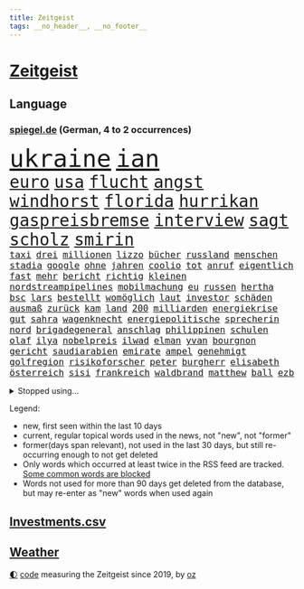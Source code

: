 ```yaml
---
title: Zeitgeist
tags: __no_header__, __no_footer__
---
```


# [Zeitgeist](https://oliz.io/zeitgeist/)

## Language

<h3><a href="https://www.spiegel.de" target="_blank">spiegel.de</a> (German, 4 to 2 occurrences)</h3>
<p style="font-family:monospace">
<span style="font-size:32pt"><a href="news_links.html#ukraine" class="current">ukraine</a></span>
<span style="font-size:32pt"><a href="news_links.html#ian" class="current">ian</a></span>
<br>
<span style="font-size:22pt"><a href="news_links.html#euro" class="current">euro</a></span>
<span style="font-size:22pt"><a href="news_links.html#usa" class="current">usa</a></span>
<span style="font-size:22pt"><a href="news_links.html#flucht" class="current">flucht</a></span>
<span style="font-size:22pt"><a href="news_links.html#angst" class="current">angst</a></span>
<span style="font-size:22pt"><a href="news_links.html#windhorst" class="current">windhorst</a></span>
<span style="font-size:22pt"><a href="news_links.html#florida" class="current">florida</a></span>
<span style="font-size:22pt"><a href="news_links.html#hurrikan" class="current">hurrikan</a></span>
<span style="font-size:22pt"><a href="news_links.html#gaspreisbremse" class="current">gaspreisbremse</a></span>
<span style="font-size:22pt"><a href="news_links.html#interview" class="current">interview</a></span>
<span style="font-size:22pt"><a href="news_links.html#sagt" class="current">sagt</a></span>
<span style="font-size:22pt"><a href="news_links.html#scholz" class="current">scholz</a></span>
<span style="font-size:22pt"><a href="news_links.html#smirin" class="new">smirin</a></span>
<br>
<span style="font-size:12pt"><a href="news_links.html#taxi" class="current">taxi</a></span>
<span style="font-size:12pt"><a href="news_links.html#drei" class="current">drei</a></span>
<span style="font-size:12pt"><a href="news_links.html#millionen" class="current">millionen</a></span>
<span style="font-size:12pt"><a href="news_links.html#lizzo" class="current">lizzo</a></span>
<span style="font-size:12pt"><a href="news_links.html#bücher" class="current">bücher</a></span>
<span style="font-size:12pt"><a href="news_links.html#russland" class="current">russland</a></span>
<span style="font-size:12pt"><a href="news_links.html#menschen" class="current">menschen</a></span>
<span style="font-size:12pt"><a href="news_links.html#stadia" class="new">stadia</a></span>
<span style="font-size:12pt"><a href="news_links.html#google" class="current">google</a></span>
<span style="font-size:12pt"><a href="news_links.html#ohne" class="current">ohne</a></span>
<span style="font-size:12pt"><a href="news_links.html#jahren" class="current">jahren</a></span>
<span style="font-size:12pt"><a href="news_links.html#coolio" class="new">coolio</a></span>
<span style="font-size:12pt"><a href="news_links.html#tot" class="current">tot</a></span>
<span style="font-size:12pt"><a href="news_links.html#anruf" class="current">anruf</a></span>
<span style="font-size:12pt"><a href="news_links.html#eigentlich" class="current">eigentlich</a></span>
<span style="font-size:12pt"><a href="news_links.html#fast" class="current">fast</a></span>
<span style="font-size:12pt"><a href="news_links.html#mehr" class="current">mehr</a></span>
<span style="font-size:12pt"><a href="news_links.html#bericht" class="current">bericht</a></span>
<span style="font-size:12pt"><a href="news_links.html#richtig" class="current">richtig</a></span>
<span style="font-size:12pt"><a href="news_links.html#kleinen" class="current">kleinen</a></span>
<span style="font-size:12pt"><a href="news_links.html#nordstreampipelines" class="new">nordstreampipelines</a></span>
<span style="font-size:12pt"><a href="news_links.html#mobilmachung" class="new">mobilmachung</a></span>
<span style="font-size:12pt"><a href="news_links.html#eu" class="current">eu</a></span>
<span style="font-size:12pt"><a href="news_links.html#russen" class="current">russen</a></span>
<span style="font-size:12pt"><a href="news_links.html#hertha" class="current">hertha</a></span>
<span style="font-size:12pt"><a href="news_links.html#bsc" class="current">bsc</a></span>
<span style="font-size:12pt"><a href="news_links.html#lars" class="current">lars</a></span>
<span style="font-size:12pt"><a href="news_links.html#bestellt" class="current">bestellt</a></span>
<span style="font-size:12pt"><a href="news_links.html#womöglich" class="current">womöglich</a></span>
<span style="font-size:12pt"><a href="news_links.html#laut" class="current">laut</a></span>
<span style="font-size:12pt"><a href="news_links.html#investor" class="current">investor</a></span>
<span style="font-size:12pt"><a href="news_links.html#schäden" class="current">schäden</a></span>
<span style="font-size:12pt"><a href="news_links.html#ausmaß" class="current">ausmaß</a></span>
<span style="font-size:12pt"><a href="news_links.html#zurück" class="current">zurück</a></span>
<span style="font-size:12pt"><a href="news_links.html#kam" class="current">kam</a></span>
<span style="font-size:12pt"><a href="news_links.html#land" class="current">land</a></span>
<span style="font-size:12pt"><a href="news_links.html#200" class="current">200</a></span>
<span style="font-size:12pt"><a href="news_links.html#milliarden" class="current">milliarden</a></span>
<span style="font-size:12pt"><a href="news_links.html#energiekrise" class="current">energiekrise</a></span>
<span style="font-size:12pt"><a href="news_links.html#gut" class="current">gut</a></span>
<span style="font-size:12pt"><a href="news_links.html#sahra" class="current">sahra</a></span>
<span style="font-size:12pt"><a href="news_links.html#wagenknecht" class="current">wagenknecht</a></span>
<span style="font-size:12pt"><a href="news_links.html#energiepolitische" class="new">energiepolitische</a></span>
<span style="font-size:12pt"><a href="news_links.html#sprecherin" class="current">sprecherin</a></span>
<span style="font-size:12pt"><a href="news_links.html#nord" class="current">nord</a></span>
<span style="font-size:12pt"><a href="news_links.html#brigadegeneral" class="new">brigadegeneral</a></span>
<span style="font-size:12pt"><a href="news_links.html#anschlag" class="current">anschlag</a></span>
<span style="font-size:12pt"><a href="news_links.html#philippinen" class="current">philippinen</a></span>
<span style="font-size:12pt"><a href="news_links.html#schulen" class="current">schulen</a></span>
<span style="font-size:12pt"><a href="news_links.html#olaf" class="current">olaf</a></span>
<span style="font-size:12pt"><a href="news_links.html#ilya" class="new">ilya</a></span>
<span style="font-size:12pt"><a href="news_links.html#nobelpreis" class="new">nobelpreis</a></span>
<span style="font-size:12pt"><a href="news_links.html#ilwad" class="new">ilwad</a></span>
<span style="font-size:12pt"><a href="news_links.html#elman" class="new">elman</a></span>
<span style="font-size:12pt"><a href="news_links.html#yvan" class="new">yvan</a></span>
<span style="font-size:12pt"><a href="news_links.html#bourgnon" class="new">bourgnon</a></span>
<span style="font-size:12pt"><a href="news_links.html#gericht" class="current">gericht</a></span>
<span style="font-size:12pt"><a href="news_links.html#saudiarabien" class="current">saudiarabien</a></span>
<span style="font-size:12pt"><a href="news_links.html#emirate" class="current">emirate</a></span>
<span style="font-size:12pt"><a href="news_links.html#ampel" class="current">ampel</a></span>
<span style="font-size:12pt"><a href="news_links.html#genehmigt" class="current">genehmigt</a></span>
<span style="font-size:12pt"><a href="news_links.html#golfregion" class="current">golfregion</a></span>
<span style="font-size:12pt"><a href="news_links.html#risikoforscher" class="new">risikoforscher</a></span>
<span style="font-size:12pt"><a href="news_links.html#peter" class="current">peter</a></span>
<span style="font-size:12pt"><a href="news_links.html#burgherr" class="new">burgherr</a></span>
<span style="font-size:12pt"><a href="news_links.html#elisabeth" class="current">elisabeth</a></span>
<span style="font-size:12pt"><a href="news_links.html#österreich" class="current">österreich</a></span>
<span style="font-size:12pt"><a href="news_links.html#sisi" class="new">sisi</a></span>
<span style="font-size:12pt"><a href="news_links.html#frankreich" class="current">frankreich</a></span>
<span style="font-size:12pt"><a href="news_links.html#waldbrand" class="current">waldbrand</a></span>
<span style="font-size:12pt"><a href="news_links.html#matthew" class="current">matthew</a></span>
<span style="font-size:12pt"><a href="news_links.html#ball" class="current">ball</a></span>
<span style="font-size:12pt"><a href="news_links.html#ezb" class="current">ezb</a></span>
</p>
<details>
<summary>Stopped using...</summary>
<p class="former" style="font-size:12pt">
turin(708) modelle(707) normal(707) tobt(707) ganzen(706) hinterlassen(706) verbraucherschützer(706) beamten(705) bernd(705) cristiano(705) gefährlichen(705) höher(705) konkurrenz(705) ronaldo(705) vergeblich(705) wiederwahl(705) erinnerungen(704) ermitteln(704) smartphone(704) weltweiten(704) 44(703) geboten(703) gestohlen(703) greifen(703) helden(703) konzernchef(703) nachwuchs(703) sprache(703) theater(703) unmöglich(703) unterstützt(703) version(703) verweigert(703) zentrum(703) beispielen(702) bezeichnet(702) coronatest(702) einzelhandel(702) gehalt(702) hamilton(702) jens(702) julia(702) klingbeil(702) kolumnist(702) kraftvoll(702) literatur(702) sicherheitsbehörden(702) termin(702) walter(702) breit(701) csuchef(701) mengen(701) priester(701) sächsischen(701) ausländische(700) bekannte(700) beklagen(700) beschwerde(700) bewegung(700) dietmar(700) eindruck(700) erlassen(700) freiheit(700) ifoindex(700) klein(700) lisa(700) stiftung(700) streichen(700) verlängern(700) villa(700) florian(699) gespielt(699) kirche(699) nazis(699) polens(699) warentest(699) bahnhof(698) bitcoin(698) meinem(698) schiff(698) schlechten(698) österreichische(698) 31(697) babys(697) gemessen(697) geworfen(697) guter(697) jahrzehntelang(697) standen(697) unmut(697) venezuela(697) veranstalter(697) virologe(697) zeitweise(697) 2018(696) australische(696) fund(696) illegalen(696) mütter(696) optimistisch(696) regiert(696) rekordhoch(696) virus(696) libyen(695) negativ(695) schicksal(695) videobotschaft(695) wenden(695) aufgetreten(694) ausreichend(694) debatten(694) gastgeber(694) mancherorts(694) pferd(694) trieb(694) auftrag(693) coronabeschränkungen(693) passt(693) querdenker(693) 43(692) aufklären(692) blieben(692) erkrankung(692) pflanzen(692) politikerinnen(692) schwanger(692) selben(692) 1500(691) ausschuss(691) gebraucht(691) geheimnis(691) ursachen(691) verzicht(691) athleten(690) beteiligung(690) bürgermeisterin(690) digitalen(690) e(690) philipp(690) geschehen(689) lücke(689) marke(689) nerven(689) privat(689) springt(689) südafrika(689) dich(688) feuerwehrleute(688) spotify(688) marsch(686) potsdam(686) vorgaben(686) abschaffen(685) monats(685) uefa(685) eigenem(684) goldenen(684) küstenwache(684) scharfe(684) wachstum(684) überleben(684) auftritte(683) dominanz(683) fit(683) katholische(682) tiefen(682) verwaltungsgericht(682) weckt(682) zerstören(682) antonio(681) bäume(681) eingeleitet(681) ministerium(681) traum(681) immunität(680) jahrestag(680) pkw(680) 28(679) familienberater(679) jürgen(679) samstagmorgen(679) zurückgegangen(679) haftbefehl(678) moderatorin(678) orten(678) rettung(678) beitrag(677) frisch(677) antrag(676) rechtsstreit(676) unterschrieben(675) engpässe(674) heutigen(674) dein(672) gehörte(671) singapur(671) unterdessen(671) ministerien(667) schock(667) ungeklärt(667) bangen(666) verschafft(666) einblick(665) georg(665) kapitel(665) rutschte(663) bewegt(658) topspiel(650) hitler(641) mängel(641) aggressiv(638) schadensersatz(638) erzieher(632) abhilfe(622) leiter(621) rekorde(621) wetterdienst(618) westliche(593) fotografiert(585) extremwetter(578) bekannter(576) kryptowährungen(564) zusammenbruch(564) günstig(561) wolken(561) bein(559) missbrauchsvorwürfen(552) hilferuf(549) redaktion(543) südwesten(543) ermittlungsverfahren(529) 2001(528) joseph(515) verlag(512) stoltenberg(509) höchster(506) afghanischen(496) genossen(469) lehren(461) supreme(458) kolumbien(457) darstellung(456) ausgestellt(455) knochen(455) bergab(450) unwettern(450) fehlte(447) adac(446) novak(446) lee(442) sowjetunion(442) leichten(441) djoković(437) füllen(437) auswärtige(436) 72(430) vierter(429) verheerende(426) geldstrafen(416) dauerte(415) lebten(414) 33jährige(413) voelchert(413) oberbayern(412) las(406) vegas(406) amoklauf(405) fluten(405) fossilen(405) nrwministerpräsident(403) erfolgreichste(400) schuhe(395) unterdrückung(394) grand(392) 20000(390) achtzigerjahren(388) genervt(383) stürmen(383) lina(381) löscht(377) zügen(377) vollen(376) uwe(375) eindeutig(366) verstärkung(365) lka(361) dringen(352) oppositionspolitiker(351) eindringlich(350) coronaleugner(349) immobilie(345) kunstwerke(343) übertragung(340) annulliert(339) personelle(339) fachkräfte(338) cem(336) özdemir(336) berufen(329) osteuropa(327) verwerfungen(327) berufseinstieg(326) hendrik(325) wüst(325) betrunken(324) supermarkt(323) gewachsen(322) missbrauchsskandal(322) erschlagen(321) lädt(320) rosa(320) studenten(316) weißer(315) wirksam(314) gewaltsamer(313) roth(310) zimmermann(310) milliardäre(306) töchtern(306) reine(304) gestört(303) aufarbeiten(302) frisst(302) schusswaffen(300) separatisten(299) soziales(299) fußballs(297) nutzung(297) steuereinnahmen(297) unserem(294) winfried(294) regierungen(292) museen(290) amtsinhaber(286) rekordsumme(285) tauschen(284) verwandte(283) meteorologen(282) promis(281) außenministerium(280) kanal(280) swift(280) kretschmann(279) schande(278) halte(277) brandbrief(275) instituts(275) kinderbetreuung(275) dürr(274) atomdeal(272) falsches(271) festivals(271) pessimistisch(271) felder(270) eusanktionen(266) ewig(264) ablenkung(263) problematisch(263) finnlands(261) zuständig(260) balkan(257) busse(257) passende(257) sticht(256) traurige(255) leitete(254) 270(253) unterschätzt(253) wimbledon(253) vergiftet(252) vorbereiten(252) ingolstadt(251) südkoreanische(251) allzu(246) ben(246) bescheren(246) neuwagen(245) versteigerung(245) geistig(244) landsmann(243) schärfsten(243) trockenheit(243) zusammenhalt(240) berichteten(239) maskentragen(239) verkehrsunfall(239) baute(238) bonn(238) kriegsschiffe(238) schwieriger(238) gerichte(237) benutzen(236) 2002(235) brandanschlag(233) maaßen(231) verschwindet(231) report(230) stadtverwaltung(230) algerien(228) albert(227) bundesarbeitsminister(227) islamabad(226) abzuwenden(224) frankfurts(224) herausgefunden(224) tempolimit(224) bremerhaven(222) slowakei(222) klitschko(221) vitali(221) straflager(220) fürchtete(219) usforscher(219) versus(219) einheiten(218) 93(217) altkanzlerin(217) luftfahrt(216) wanderung(214) hinweg(213) versteckte(213) misstrauensvotum(212) fraglich(211) marc(211) vergewaltigte(210) verwüstet(210) seoul(209) aufhören(208) philosoph(208) rekonstruktion(208) betreibt(207) geistliche(207) unterbrechen(207) geschwächt(206) benötigt(204) jacht(202) paula(202) elektronischen(200) ahnung(199) spdchef(199) rauchen(198) therapie(198) vereinigung(198) traut(196) vorab(196) abrechnung(195) antisemitismusvorwürfe(195) fragwürdigen(195) ökostrom(195) absagen(194) scott(193) zurückgewiesen(193) seenotretter(192) zugenommen(192) gewitter(190) luxusautos(190) ausstattung(189) öffnung(189) lücken(187) ukrainern(185) westafrikanischen(185) freizeitpark(184) menschlichen(184) unsicher(184) angelegten(183) atomabkommens(183) beschwören(183) 2035(181) 35jähriger(179) geschosse(179) töchter(179) zeuge(178) beschießen(177) zeitenwende(177) geringere(176) pazifismus(174) relativ(173) tenniskarriere(172) trier(171) zugriff(171) lindners(169) links(168) mykolajiw(168) menschenmenge(167) speziellen(167) hüther(166) offiziere(166) verteidigungsminister(166) prominenter(165) raketenangriff(165) tennisturnier(165) abhang(164) aufruft(164) ten(164) aufbruchstimmung(163) fukushima(161) sommerpause(161) bundesverband(159) flugausfällen(159) aussagt(157) freundinnen(157) lohn(157) arkansas(155) ausrichten(155) ausschließlich(153) decke(153) rekordtemperaturen(153) flexibel(152) segen(152) ausstieg(151) austria(151) grundstücke(151) inside(151) phil(151) zahn(151) emtitel(150) schienennetz(149) zeugnis(149) diplomat(148) erfasste(148) kritischer(148) vorfalls(148) fluch(147) zweijähriger(147) treue(146) beck(145) cambridge(145) geheimdienstinformationen(145) großoffensive(145) kassen(145) kompensieren(145) schießerei(145) schwarzes(145) mikrofon(144) nordrheinwestfälischen(144) linkes(143) spritzen(143) israelischer(142) festland(141) flügen(141) freihandelsabkommen(141) geöffnet(141) sammelte(141) benzema(140) gesamtsieg(140) france(139) geeignet(138) regional(138) abtreibungsrecht(137) aufstocken(137) lass(137) legoland(137) schlechtem(137) sprinter(137) klopp(135) mietwagen(135) unglücks(135) entsprechendes(134) qualifikation(134) kippte(132) angelique(131) kerber(131) überführen(131) überfüllten(131) angola(130) landesverband(130) passanten(130) hochrangiger(129) mysteriösen(128) virusvariante(128) abgeschaltet(127) eugene(127) perfekte(127) arbeitskräftemangel(126) usschauspieler(126) kishida(125) giftige(124) gras(124) psychiatrie(124) space(124) ausfuhren(123) beckmann(123) filmset(123) import(123) drückt(122) kleinwagen(122) ablesen(121) gepardpanzer(121) harter(121) terrorakt(121) prominenten(120) 2006(119) handele(119) roberto(119) wasserknappheit(119) betrunkene(118) eingesperrt(118) lautet(118) lösegeld(118) schlachthof(118) schlammschlacht(118) verfassungswidrig(118) vermessung(118) zusehends(117) ancelotti(116) nutzerdaten(116) syrischen(116) discounter(115) zukünftige(115) anpassen(114) gestohlene(114) vorrang(114) billigfahrschein(113) sexuellem(113) streamer(113) befund(112) kleid(112) kleinem(112) viral(112) wahlbetrug(111) anfällig(110) berühmtes(110) flugreisende(110) geordert(110) gewerkschaftsbund(110) pga(110) griechische(109) klimaanlage(109) nazideutschland(109) toleranz(109) millionenpublikum(108) ausbauen(107) fußballtransferticker(107) gedächtnis(106) ransomware(106) blitz(105) halbfinalsieg(105) tauscht(105) bistum(104) finnischen(103) heimische(103) leopardpanzer(103) schob(103) debattiert(102) aufzuklären(101) berufseinsteiger(101) begehrte(100) kostensteigerungen(100) tierschützer(100) 113(99) anerkennen(99) bedrohte(99) bezirk(99) burg(99) juristen(99) nachbesserungen(99) verbrennungsmotoren(99) dienstwagen(98) katastrophenfall(98) muskeln(98) 22jähriger(97) barbie(97) drogenkonsum(97) homophobie(97) morrison(97) prince(97) westeuropa(97) amokläufer(96) einsparen(96) flugreisen(96) internes(96) oklahoma(96) vorwahlen(96) erwerbstätigen(95) rechtlich(95) aufgearbeitet(94) retteten(94) zuwanderer(94) argentinischen(93) bachelet(93) grönemeyer(93) kimmich(93) tempel(93) weltfußballer(93) gesellschafter(92) irgendwann(92) jährlichen(92) marin(92) rampenlicht(92) sanna(92) südasien(92) topfavorit(92) wachmann(92) alltags(91) aufgelegt(91) befeuert(91) dialog(91) manch(91) tvinterview(91) versorgte(91) zugeben(91) zurückbringen(91) überfluteten(91) 85jährigen(90) freunden(90) gezieltes(90) mittäter(90) therapien(90) usbundesstaats(90) verflogen(90) überflutungen(90) donau(89) generalstaatsanwalt(89) inmitten(89) lösten(89) partnersuche(89) profigolfer(89) siegburg(89) sudan(89) überhöhte(89) flamme(88) geschehnisse(88) kulturelle(88) niedrigzinsen(88) posse(88) berüchtigten(87) gesundheitswesen(87) haften(87) pendler(87) shutdowns(87) angelo(86) bastelt(86) bemerkten(86) bescheinigt(86) erstligisten(86) kollabierender(86) platzen(86) politikstil(86) stehenden(86) fasste(85) lächeln(85) nebenan(85) venus(85) wirtschaftslage(85) 77jährigen(84) auszeichnungen(84) fahrgäste(84) götze(84) krisengewinne(84) psychiatrischer(84) renommierte(84) starstürmer(84) änderte(84) bewaffneten(83) ertrunken(83) favre(83) geübt(83) lebensgefährlichen(83) listet(83) lucien(83) verunglückten(83) vorsorglich(83) weimar(83) ölimporte(83) besserung(82) darja(82) einkünfte(82) erdrutsche(82) fehlten(82) serbiens(82) angebots(81) ekel(81) gleichberechtigung(81) iwchef(81) meyer(81) nachbarschaft(81) nigerianischen(81) rauscht(81) spekulieren(81) wiederbelebung(81) zeichnungen(81) bequem(80) mob(80) republikanern(80) liegenden(79) pferde(79) schreibtisch(79) anbau(78) arizona(78) brasilianer(78) deutschbritische(78) flüssigkeit(78) sswachmann(78) tirol(78) vučić(78) 97jährige(77) biontech(77) bruno(77) dey(77) gebrachten(77) slowjansk(77) unfallstelle(77) unglücksort(77) antisemitismusdebatte(76) ergreifen(76) kunststück(76) merkwürdige(76) schwul(76) sicheren(76) teleskop(76) tourismus(76) befördert(75) geprüft(75) kämen(75) momenten(75) tennissuperstar(75) webbteleskop(75) effektiver(74) kapern(74) rauchmelder(74) reiselust(74) schätze(74) strich(74) beklemmenden(73) verordnung(73) wildtiere(73) deutsch(72) doppelmoral(72) schuh(72) spielerin(72) angehen(71) bedankte(71) comingout(71) detonationen(71) klarheit(71) rudy(71) stehende(71) usnationalpark(71) verzweifelter(71) blatt(70) boll(70) depression(70) erfolgserlebnis(70) exotische(70) geste(70) kuratoren(70) timo(70) abläuft(69) funktionierte(69) geeigneten(69) krankenversicherung(69) nachlassen(69) dorfes(68) entertainer(68) fehlenden(68) feststellen(68) hof(68) knöpft(68) privileg(68) total(68) versäumt(68) absurden(67) cyberattacke(67) dienstpflicht(67) dreifach(67) forschen(67) gebunden(67) pochen(67) verkehrsministerium(67) yellowstone(67) bemängelt(66) brandstifter(66) geliebt(66) orientieren(66) ultraleichtflugzeug(66) verbraucherzentralen(66) amused(65) antisemitismusvorwürfen(65) arndt(65) hessische(65) kunstschau(65) luftschutzkellern(65) übertreffen(65) eurowings(64) exchampion(64) patriotismus(64) verdeckt(64) woke(64) zivilklagen(64) batic(63) berlinneukölln(63) eigenheim(63) footballprofi(63) kartons(63) kette(63) leitmayr(63) meerjungfrauen(63) newcastles(63) price(63) rechtmäßig(63) schadstoffe(63) schwarzmeerhafen(63) trocknet(63) endlos(62) franziska(62) giffey(62) mitsprache(62) rüttelt(62) spiegelteam(62) vernichtet(62) weltraum(62) befragen(61) belangt(61) blödsinn(61) conte(61) laufe(61) südfrankreich(61) 30jähriger(60) 7000(60) abschlusserklärung(60) ceta(60) festgefahren(60) frauenrechte(60) fußballerin(60) geschwommen(60) gustav(60) pandemiebeginn(60) simbabwe(60) suchtforscher(60) ansatz(59) frauenteams(59) fremder(59) komplex(59) lieferengpässe(59) lohnerhöhungen(59) arbeitsverweigerung(58) belgier(58) beninbronzen(58) geraubten(58) klimaschützer(58) mrnatechnologie(58) politt(58) achtung(57) biologe(57) mutiger(57) bottrop(56) churchill(56) dang(56) entweder(56) erhoffte(56) festkleben(56) qiu(56) religiösen(56) starts(56) zumute(56) übertrieben(56) attackierten(55) brautkleider(55) erhältlich(55) freiwasserrennen(55) vermisse(55) wortwahl(55) gutachter(54) made(54) überwindet(54) auslosung(53) eifel(53) ffp2maskenpflicht(53) kassenärztliche(53) minions(53) nso(53) staubwolke(53) teilnehmerfeld(53) belieferung(52) einnahme(52) frauenanteil(52) tagebücher(52) truppenübungsplatz(52) verwarnt(52) vorkasse(52) atom(51) erleichterungen(51) gasverbraucher(51) gruppenphase(51) kopie(51) schwergewichtsweltmeister(51) sparmaßnahmen(51) usyk(51) alexia(50) ausreißer(50) entsorgung(50) putellas(50) reduzierte(50) romeo(50) umgeleitet(50) agierte(49) besprüht(49) eingebracht(49) familiäre(49) lizenzen(49) militärischer(49) privater(49) rothenburg(49) tauber(49) tragisch(49) viertagewoche(49) wirtschaftseinbruch(49) wmpunkte(49) wolfsburger(49) ausgestorben(48) eingeschworen(48) intendanten(48) libyschen(48) modus(48) schläge(48) überstunden(48) gewünscht(47) hunden(47) träume(47) wimbledonfinale(47) 23jähriger(46) anschaffen(46) disziplinarverfahren(46) ralph(46) übergangsweise(46) überlastet(46) bisweilen(45) email(45) engsten(45) korrekt(45) munitionsdepots(45) zettel(45) energieriese(44) erzeugen(44) größtes(44) harald(44) lego(44) lopez(44) rinder(44) scheiden(44) sofortprogramm(44) sowjetische(44) torschützin(44) wirtschaftszweig(44) 134(43) beschaffung(43) britta(43) desolat(43) eddie(43) oberster(43) anordnung(42) burghausen(42) newsom(42) original(42) silberhochzeit(42) vertrauliche(42) zwanzig(42) gelte(41) menschenhändlern(41) minionsfilm(41) danke(40) denkmal(40) einfrieren(40) lea(40) unterkunft(40) überwachen(40) abkühlen(39) feierabend(39) gegenspur(39) pazifischen(39) prallen(39) telefonnetz(39) wettbewerbe(39) abdul(38) privatwirtschaft(38) affleck(37) rekordtorschützin(37) begegnungen(36) neukölln(36) dekret(35) politikwissenschaftler(35) schlau(35) wärmepumpen(35) 1700(34) besteuert(34) bildzeitung(34) drogenkartell(34) erwacht(34) kanadareise(34) kirchenrechtler(34) notlage(34) schababmiliz(34) wettkämpfe(34) arktis(33) betracht(33) gina(33) lückenkemper(33) unterzeichnete(33) wanken(33) aufmerksam(32) festgenommenen(32) lethargie(32) ludwig(32) professor(32) sperren(32) wohnkosten(32) idole(31) intendantin(31) lübcke(31) seltener(31) stimmungsindex(31) weiterem(31) 14jährige(30) aufstand(30) bayerntrainer(30) bestritten(30) erschreckt(30) gegenseite(30) infektionskrankheit(30) kalifornische(30) lokal(30) nina(30) pegel(30) regenfälle(30) schreitet(30) affenpockenfälle(29) delegation(29) myanmars(29) pflegepersonal(29) shitstorm(29) sprengung(29) wundert(29) düsteren(28) flächendeckende(28) hiv(28) militärhilfen(28) militärübung(28) nachfolgeregelung(28) schnappte(28) sexkolumne(28) staatsoberhaupts(28) substanz(28) thailands(28) vorschein(28) andauernden(27) booten(27) bürgerfest(27) dusche(27) entschärft(27) packungen(27) singles(27) treffern(27) usstaat(27) affenpockeninfektion(26) bewährungsstrafen(26) einziges(26) nagt(26) slogan(26) statistiker(26) unokonferenz(26) begeistern(25) bestattet(25) diebstahl(25) europe(25) freigelassen(25) fremde(25) gedrehte(25) ocean(25) viking(25) aneignung(24) dienstwagenprivileg(24) dreadlocks(24) emfinale(24) ganzes(24) geistlichen(24) reggae(24) saisonstart(24) sarina(24) steckten(24) ungefähr(24) ungewöhnlicher(24) viertligist(24) wiegman(24) dfbpokalspiel(23) henrik(23) unglaublich(23) weltoffenheit(23) wünsche(23) zierer(23) zweitligist(23) abtreibungsrechts(22) aufzeigen(22) ehemanns(22) elternhaus(22) sonnenblumen(22) verschärfung(22) coronabedingungen(21) lionesses(21) panikmache(21) taiwanstraße(21) weißes(21) überlegen(21) alfons(20) ausschlag(20) rucksack(20) übertreiben(20) alge(19) anhaltender(19) eintreffen(19) fußballprofis(19) getreidefrachter(19) montreal(19) schleppen(19) schüre(19) straftat(19) trumpanhänger(19) uspolitiker(19) überschwemmt(19) brennauer(18) buchstäblich(18) bundeswehreinsatz(18) ferienwohnung(18) fliege(18) gelder(18) indiana(18) motorboot(18) republikanerin(18) salerno(18) samuel(18) schuhbeck(18) ssc(18) starkoch(18) altern(17) atomprogramm(17) begünstigt(17) ergattern(17) gasfeld(17) patentstreit(17) protestierte(17) angefacht(16) aufgefahren(16) ausgetrockneten(16) flussbett(16) freigelegt(16) geheimdokumenten(16) stransky(16) wolfdieter(16) ausliefern(15) gewaschen(15) grenzfluss(15) 00(14) auswärtsspiel(14) brasilienwahl(14) death(14) fahrzeit(14) missouri(14) mitarbeiters(14) turniers(14) abkehr(13) eben(13) hausmüll(13) jahreswechsel(13) longcovidbetroffenen(13) massensterben(13) niedrigem(13) rechtfertigen(13) rutschen(13) tschornomorsk(13) genesis(12) jettete(12) kreise(12) lula(12) agnes(11) argumentiert(11) ausufernde(11) hausbesitzer(11) höttges(11) lenken(11) oma(11) safe(11) tagelang(11) telekomchef(11) überschlagen(11)
</p>
</details>
<p>Legend:
<ul>
<li><span class="new">new</span>, first seen within the last 10 days</li>
<li><span class="current">current</span>, regular topical words used in the news, not "new", not "former"</li>
<li><span class="former">former(days span relevant)</span>, not used in the last 30 days, but still re-occurring enough to not get deleted</li>
<li>Only words which occurred at least twice in the RSS feed are tracked. <a href="language/filters.py">Some common words are blocked</a></li>
<li>Words not used for more than 90 days get deleted from the database, but may re-enter as "new" words when used again</li>
</ul>
</p>

## [Investments](investments.html)[.csv](investments.csv)

## [Weather](weather.html)

<footer>
<a href="javascript:toggleTheme()" class="nav">🌓</a>
<a href="https://github.com/ooz/zeitgeist">code</a> measuring the Zeitgeist since 2019, by <a href="https://oliz.io">oz</a>
</footer>
